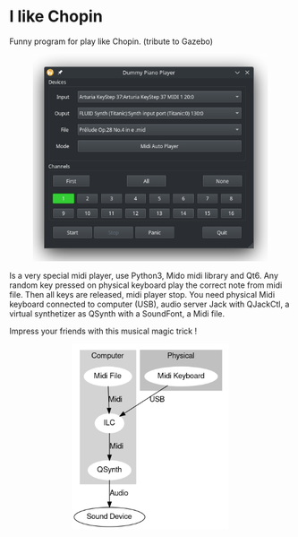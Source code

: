 # I like Chopin
Funny program for play like Chopin.
(tribute to Gazebo)

<p align="center">
    <img src="20240626_203609.png"  width="420">
</p>

Is a very special midi player, use Python3, Mido midi library and Qt6.
Any random key pressed on physical keyboard play the correct note from midi file. Then all keys are released, midi player stop.
You need physical Midi keyboard connected to computer (USB), audio server Jack with QJackCtl, a virtual synthetizer as QSynth with a SoundFont, a Midi file.

Impress your friends with this musical magic trick !

<p align="center">
    <img src="ILC.png"  width="280">
</p>